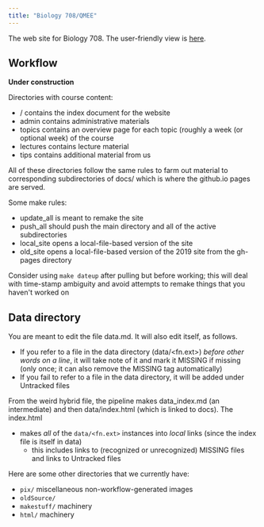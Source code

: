 ```yaml
---
title: "Biology 708/QMEE"
---
```


The web site for Biology 708. The user-friendly view is [here](https://mac-theobio.github.io/QMEE/index.html).

## Workflow

__Under construction__

Directories with course content:
* <repo>/ contains the index document for the website
* admin contains administrative materials
* topics contains an overview page for each topic (roughly a week (or optional week) of the course
* lectures contains lecture material
* tips contains additional material from us

All of these directories follow the same rules to farm out material to corresponding subdirectories of docs/ which is where the github.io pages are served.

Some make rules:
* update_all is meant to remake the site
* push_all should push the main directory and all of the active subdirectories
* local_site opens a local-file-based version of the site
* old_site opens a local-file-based version of the 2019 site from the gh-pages directory

Consider using `make dateup` after pulling but before working; this will deal with time-stamp ambiguity and avoid attempts to remake things that you haven't worked on

## Data directory

You are meant to edit the file data.md. It will also edit itself, as follows.

* If you refer to a file in the data directory (data/<fn.ext>) _before other words on a line_, it will take note of it and mark it MISSING if missing (only once; it can also remove the MISSING tag automatically)
* If you fail to refer to a file in the data directory, it will be added under Untracked files

From the weird hybrid file, the pipeline makes data_index.md (an intermediate) and then data/index.html (which is linked to docs). The index.html
* makes _all_ of the `data/<fn.ext>` instances into _local_ links (since the index file is itself in data)
	* this includes links to (recognized or unrecognized) MISSING files and links to Untracked files

Here are some other directories that we currently have:

* `pix/`  miscellaneous non-workflow-generated images
* `oldSource/` 
* `makestuff/` machinery
* `html/` machinery

